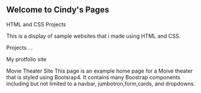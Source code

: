 ## Welcome to Cindy's Pages
HTML and CSS Projects

This is a display of sample websites that i made using HTML and CSS.

Projects
.
.

My protfolio site


Movie Theater Site
This page is an example home page for a Moive theater that is styled using Bootsrap4. It contains many Boostrap components including but not limited to a navbar, jumbotron,form,cards, and dropdowns.
